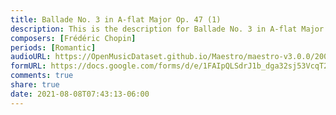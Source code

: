 ```yaml
---
title: Ballade No. 3 in A-flat Major Op. 47 (1)
description: This is the description for Ballade No. 3 in A-flat Major Op. 47 by Frédéric Chopin
composers: [Frédéric Chopin]
periods: [Romantic]
audioURL: https://OpenMusicDataset.github.io/Maestro/maestro-v3.0.0/2008/MIDI-Unprocessed_07_R2_2008_01-05_ORIG_MID--AUDIO_07_R2_2008_wav--4.midi
formURL: https://docs.google.com/forms/d/e/1FAIpQLSdrJ1b_dga32sj53VcqT2SOUsBA0ycl65rrj4Pw6m3D8bDO3A/viewform
comments: true
share: true
date: 2021-08-08T07:43:13-06:00
---
```

